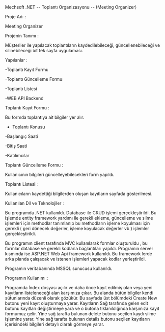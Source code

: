 Mechsoft .NET --   Toplantı Organizasyonu --  (Meeting Organizer)

Proje Adı : 

Meeting Organizer

Projenin Tanımı :

Müşteriler ile yapılacak toplantıların kaydedilebileceği, güncellenebileceği ve silinebileceği bit tek sayfa uygulaması.

Yapılanlar : 

-Toplantı Kayıt Formu

-Toplantı Güncelleme Formu

-Toplantı Listesi

-WEB API Backend 

Toplantı Kayıt Formu : 

Bu formda toplantıya ait bilgiler yer alır. 

- Toplantı Konusu

-Başlangıç Saati

-Bitiş Saati

-Katılımcılar

Toplantı Güncelleme Formu :

Kullanıcının bilgileri güncelleyebilecekleri form yapıldı.

Toplantı Listesi : 

Kullanıcıların kaydettiği bilgilerden oluşan kayıtların sayfada gösterilmesi.

Kullanılan Dil ve Teknolojiler : 

Bu programda .NET kullanıldı. Database ile CRUD işlemi gerçekleştirildi. Bu işlemde entity framework yardımı ile gerekli ekleme, güncelleme ve silme işlemleri için methodlar tanımlanıp bu methodların işleme koyulması için gerekli ( geri dönecek değerler, işleme koyulacak değerler vb.) işlemler gerçekleştirildi.

Bu programın client tarafında MVC kullanılarak formlar oluşturuldu , bu formlar database ve gerekli kodlarla bağlantıları yapıldı.
Programın server kısmında ise ASP.NET Web Api framework kullanıldı. Bu framework lerde arka planda çalışacak ve istenen işlemleri yapacak kodlar yerleştirildi.

Programın veritabanında MSSQL sunucusu kullanıldı.

Programın Kullanımı : 

Programda İndex dosyası açılır ve daha önce kayıt edilmiş olan veya yeni kayıtların listeleneceği alan karşımıza çıkar. Bu alanda bütün bilgiler kendi sütunlarında düzenli olarak gözükür. Bu sayfada üst bölümdeki Create New butonu yeni kayıt oluşturmaya yarar. Kayıtların Sağ tarafında gelen edit butonu kayıtları değiştirmeye yara ve o butona tıklanıldığında karşımıza kayıt formumuz gelir. Yine sağ tarafta bulunan delete butonu seçilen kaydı silme işlemine yarar. Yine sağ tarafta bulunan details butonu seçilen kayıtların içerisindeki bilgileri detaylı olarak görmeye yarar.
